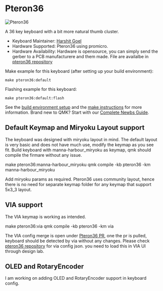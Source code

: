# Pteron36

![Pteron36](https://i.imgur.com/PuXPWYfh.jpg)

A 36 key keyboard with a bit more natural thumb cluster.

* Keyboard Maintainer: [Harshit Goel](https://github.com/harshitgoel96)
* Hardware Supported: Pteron36 using promicro.
* Hardware Availability: Hardware is opensource, you can simply send the gerber to a PCB manufacturere and them made. File are availalbe in [pteron36 repository](https://github.com/harshitgoel96/pteron36-split-keyboard/releases/tag/v1.2.0)

Make example for this keyboard (after setting up your build environment):

    make pteron36:default

Flashing example for this keyboard:

    make pteron36:default:flash

See the [build environment setup](https://docs.qmk.fm/#/getting_started_build_tools) and the [make instructions](https://docs.qmk.fm/#/getting_started_make_guide) for more information. Brand new to QMK? Start with our [Complete Newbs Guide](https://docs.qmk.fm/#/newbs).

## Default Keymap and Miryoku Layout support

The keyboard was designed with miryoku layout in mind. The default layout is very basic and does not have much use, modify the keymap as you see fit. Build keyboard with manna-harbour_miryoku as keymap, qmk should compile the firmare without any issue.

  make pteron36:manna-harbour_miryoku 
  qmk compile -kb pteron36  -km manna-harbour_miryoku
  
Add miryoku params as required.
Pteron36 uses community layout, hence there is no need for separate keymap folder for any keymap that support 5x3_3 layout.

## VIA support

The VIA keymap is working as intended. 

  make pteron36:via 
  qmk compile -kb pteron36  -km via

The VIA config merge is open under [Pteron36 PR](https://github.com/the-via/keyboards/pull/789), one the pr is pulled, keyboard should be detected by via  without any changes. Please check  [pteron36 repository](https://github.com/harshitgoel96/pteron36-split-keyboard/releases/tag/v1.2.0) for via config json. you need to load this in VIA UI through design lab.
## OLED and RotaryEncoder

I am working on adding OLED and RotaryEncoder support in keyboard config. 
